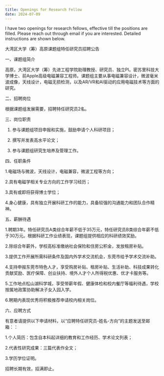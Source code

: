 ```yaml
---
title: Openings for Research Fellow
date: 2024-07-09
---
```


I have two openings for research fellows, effective till the positions are filled. Please reach out through email if you are interested. Detailed instructions are shown below.

<!--more-->

大湾区大学（筹）高原课题组特任研究员招聘公告

一、课题组简介

高原，大湾区大学（筹）先进工程学院助理教授、研究员、独立PI。密苏里科技大学博士、前Apple高级电磁兼容工程师。课题组主要从事电磁兼容设计，微波毫米波成像，天线设计，电磁无损检测，以及AR/VR和AI驱动的应用电磁技术等方面的研究。

二、招聘岗位

根据课题组发展需要，招聘特任研究员2名。

三、岗位职责

1. 参与课题组项目申报和实施，鼓励申请个人科研项目；

2. 撰写并发表高水平论文；

3. 参与课题组研究生培养及管理工作。

四、任职条件

1.电磁场与微波，天线设计，电磁兼容，微波工程等方向；

2.具有电磁学相关专业方向的工作学习经历；

3.具有或即将获得博士学位；

4.身心健康，具有独立开展科研工作的能力，具备较强的沟通能力和团队合作精神。

五、薪酬待遇

1.聘期3年。特任研究员A类综合年薪不低于35万元，特任研究员B类综合年薪不低于30万元。根据科研工作业绩表现，课题组提供相应的科研绩效奖励。

2.除综合年薪外，学校高标准缴纳社会保险和住房公积金，发放租房补贴。

3.提供工作开展所需科研条件及国内外学术交流机会，东莞市给予学术交流补助。

4.支持申报东莞市特色人才，享受购房补贴、租房补贴、生活补助、科技成果转化贡献奖励、医疗保障、创业扶持、境外人才个人所得税优惠、优才卡服务等。

5.工作地点松山湖科学城，享受带薪年假、健康体检和校内餐厅等福利待遇，学校按属地政策协助解决子女入园入学。

6.聘期内表现优秀将积极推荐申请校内相关岗位。

六、应聘方式

有意者请提供以下申请材料，以“应聘特任研究员-姓名-方向”的主题发送至邮箱：：

1.个人简历：包含自本科起详细的教育和工作经历、学术论文列表；

2.代表性研究成果：三篇代表作全文；

3.学历学位证明。

招聘长期有效，招满即止。